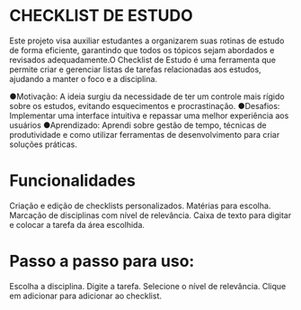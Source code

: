 # CHECKLIST DE ESTUDO

Este projeto visa auxiliar estudantes a organizarem suas rotinas de estudo de forma eficiente, garantindo que todos os tópicos sejam abordados e revisados adequadamente.O Checklist de Estudo é uma ferramenta que permite criar e gerenciar listas de tarefas relacionadas aos estudos, ajudando a manter o foco e a disciplina.

●Motivação: A ideia surgiu da necessidade de ter um controle mais rígido sobre os estudos, evitando esquecimentos e procrastinação.
●Desafios: Implementar uma interface intuitiva e repassar uma melhor experiência aos usuários 
●Aprendizado: Aprendi sobre gestão de tempo, técnicas de produtividade e como utilizar ferramentas de desenvolvimento para criar soluções práticas.


#  Funcionalidades
Criação e edição de checklists personalizados.
Matérias para escolha.
Marcação de disciplinas com nível de relevância.
Caixa de texto para digitar e colocar a tarefa da área escolhida.

# Passo a passo para uso:
Escolha a disciplina.
Digite a tarefa.
Selecione o nível de relevância.
Clique em adicionar para adicionar ao checklist.

